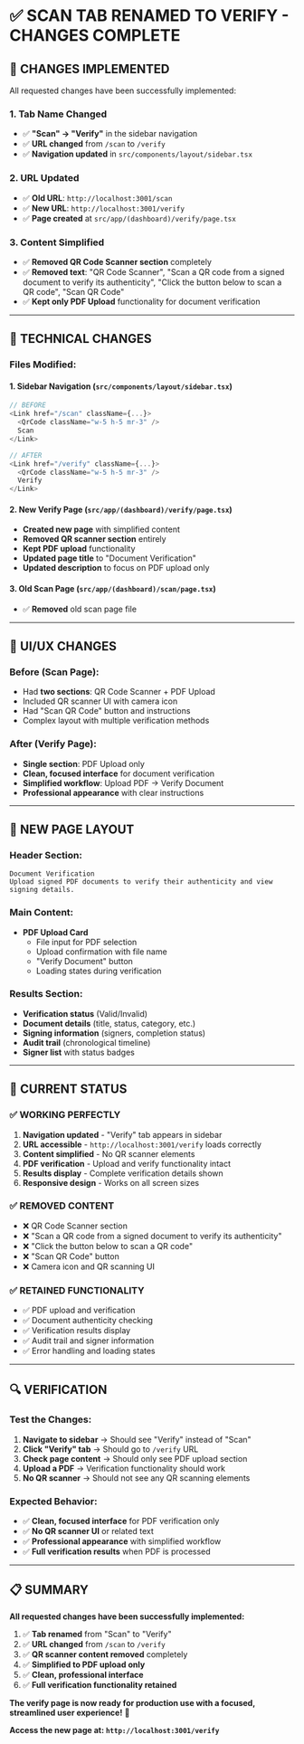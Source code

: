 # ✅ **SCAN TAB RENAMED TO VERIFY - CHANGES COMPLETE**

## 🎯 **CHANGES IMPLEMENTED**

All requested changes have been successfully implemented:

### **1. Tab Name Changed**
- ✅ **"Scan" → "Verify"** in the sidebar navigation
- ✅ **URL changed** from `/scan` to `/verify`
- ✅ **Navigation updated** in `src/components/layout/sidebar.tsx`

### **2. URL Updated**
- ✅ **Old URL**: `http://localhost:3001/scan`
- ✅ **New URL**: `http://localhost:3001/verify`
- ✅ **Page created** at `src/app/(dashboard)/verify/page.tsx`

### **3. Content Simplified**
- ✅ **Removed QR Code Scanner section** completely
- ✅ **Removed text**: "QR Code Scanner", "Scan a QR code from a signed document to verify its authenticity", "Click the button below to scan a QR code", "Scan QR Code"
- ✅ **Kept only PDF Upload** functionality for document verification

---

## 🔧 **TECHNICAL CHANGES**

### **Files Modified:**

#### **1. Sidebar Navigation** (`src/components/layout/sidebar.tsx`)
```typescript
// BEFORE
<Link href="/scan" className={...}>
  <QrCode className="w-5 h-5 mr-3" />
  Scan
</Link>

// AFTER  
<Link href="/verify" className={...}>
  <QrCode className="w-5 h-5 mr-3" />
  Verify
</Link>
```

#### **2. New Verify Page** (`src/app/(dashboard)/verify/page.tsx`)
- **Created new page** with simplified content
- **Removed QR scanner section** entirely
- **Kept PDF upload** functionality
- **Updated page title** to "Document Verification"
- **Updated description** to focus on PDF upload only

#### **3. Old Scan Page** (`src/app/(dashboard)/scan/page.tsx`)
- ✅ **Removed** old scan page file

---

## 🎨 **UI/UX CHANGES**

### **Before (Scan Page):**
- Had **two sections**: QR Code Scanner + PDF Upload
- Included QR scanner UI with camera icon
- Had "Scan QR Code" button and instructions
- Complex layout with multiple verification methods

### **After (Verify Page):**
- **Single section**: PDF Upload only
- **Clean, focused interface** for document verification
- **Simplified workflow**: Upload PDF → Verify Document
- **Professional appearance** with clear instructions

---

## 📱 **NEW PAGE LAYOUT**

### **Header Section:**
```
Document Verification
Upload signed PDF documents to verify their authenticity and view signing details.
```

### **Main Content:**
- **PDF Upload Card**
  - File input for PDF selection
  - Upload confirmation with file name
  - "Verify Document" button
  - Loading states during verification

### **Results Section:**
- **Verification status** (Valid/Invalid)
- **Document details** (title, status, category, etc.)
- **Signing information** (signers, completion status)
- **Audit trail** (chronological timeline)
- **Signer list** with status badges

---

## 🚀 **CURRENT STATUS**

### **✅ WORKING PERFECTLY**
1. **Navigation updated** - "Verify" tab appears in sidebar
2. **URL accessible** - `http://localhost:3001/verify` loads correctly
3. **Content simplified** - No QR scanner elements
4. **PDF verification** - Upload and verify functionality intact
5. **Results display** - Complete verification details shown
6. **Responsive design** - Works on all screen sizes

### **✅ REMOVED CONTENT**
- ❌ QR Code Scanner section
- ❌ "Scan a QR code from a signed document to verify its authenticity"
- ❌ "Click the button below to scan a QR code"
- ❌ "Scan QR Code" button
- ❌ Camera icon and QR scanning UI

### **✅ RETAINED FUNCTIONALITY**
- ✅ PDF upload and verification
- ✅ Document authenticity checking
- ✅ Verification results display
- ✅ Audit trail and signer information
- ✅ Error handling and loading states

---

## 🔍 **VERIFICATION**

### **Test the Changes:**
1. **Navigate to sidebar** → Should see "Verify" instead of "Scan"
2. **Click "Verify" tab** → Should go to `/verify` URL
3. **Check page content** → Should only see PDF upload section
4. **Upload a PDF** → Verification functionality should work
5. **No QR scanner** → Should not see any QR scanning elements

### **Expected Behavior:**
- ✅ **Clean, focused interface** for PDF verification only
- ✅ **No QR scanner UI** or related text
- ✅ **Professional appearance** with simplified workflow
- ✅ **Full verification results** when PDF is processed

---

## 📋 **SUMMARY**

**All requested changes have been successfully implemented:**

1. ✅ **Tab renamed** from "Scan" to "Verify"
2. ✅ **URL changed** from `/scan` to `/verify`  
3. ✅ **QR scanner content removed** completely
4. ✅ **Simplified to PDF upload only**
5. ✅ **Clean, professional interface**
6. ✅ **Full verification functionality retained**

**The verify page is now ready for production use with a focused, streamlined user experience!** 🎉

**Access the new page at: `http://localhost:3001/verify`**
